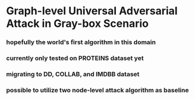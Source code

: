 # Graph-level Universal Adversarial Attack in Gray-box Scenario
### hopefully the world's first algorithm in this domain
### currently only tested on PROTEINS dataset yet
### migrating to DD, COLLAB, and IMDBB dataset
### possible to utilize two node-level attack algorithm as baseline
